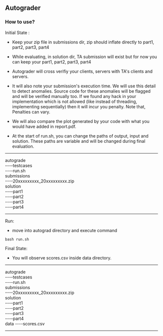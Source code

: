 ## Autograder 

### How to use?

Initial State :
- Keep your zip file in submissions dir, zip should inflate directly to part1, part2, part3, part4
- While evaluating, in solution dir, TA submission will exist but for now you can keep your part1, part2, part3, part4

- Autograder will cross verifiy your clients, servers with TA's clients and servers.

- It will also note your submission's execution time. We will use this detail to detect anomalies. Source code for these anomalies will be flagged and will be verified manually too. If we found any hack in your implementation which is not allowed (like instead of threading, implementing sequentially) then it will incur you penalty. Note that, Penalties can vary.

- We will also compare the plot generated by your code with what you would have added in report.pdf.

- At the start of run.sh, you can change the paths of output, input and solution. These paths are variable and will be changed during final evaluation.

------------------------------------------         
autograde           
----testcases           
----run.sh          
submissions                     
----20xxxxxxxxx_20xxxxxxxxx.zip             
solution            
----part1           
----part2           
----part3           
----part4    

------------------------------------------

Run:
- move into autograd directory and execute command 
```
bash run.sh
```

Final State:
- You will observe scores.csv inside data directory. 

------------------------------------------         
autograde           
----testcases           
----run.sh          
submissions                     
----20xxxxxxxxx_20xxxxxxxxx.zip             
solution            
----part1           
----part2           
----part3           
----part4    
data
----scores.csv

------------------------------------------
